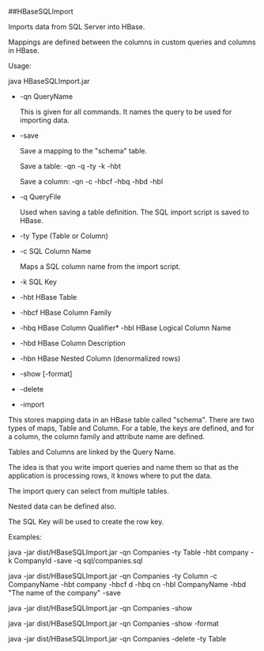 ##HBaseSQLImport

Imports data from SQL Server into HBase.

Mappings are defined between the columns in custom queries and columns in HBase.

Usage:

java HBaseSQLImport.jar
*	-qn	QueryName
	
	This is given for all commands.  It names the query to be used for importing data.

*	-save

	Save a mapping to the "schema" table.
	

	Save a table: -qn -q -ty -k -hbt
	
	Save a column: -qn -c -hbcf -hbq -hbd -hbl
		
*	-q	QueryFile

	Used when saving a table definition.  The SQL import script is saved to HBase.

*	-ty	Type (Table or Column)

*	-c	SQL Column Name

	Maps a SQL column name from the import script.
	
*	-k	SQL Key
*	-hbt	HBase Table
*	-hbcf	HBase Column Family
*	-hbq	HBase Column Qualifier*	-hbl	HBase Logical Column Name
*	-hbd	HBase Column Description
*	-hbn	HBase Nested Column (denormalized rows)
*	-show [-format]
*	-delete
*	-import

This stores mapping data in an HBase table called "schema".  There are two types of maps, Table and Column.  For a table, the keys are defined, and for a column, the column family and attribute name are defined.

Tables and Columns are linked by the Query Name.

The idea is that you write import queries and name them so that as the application is processing rows, it knows where to put the data.

The import query can select from multiple tables.

Nested data can be defined also.

The SQL Key will be used to create the row key.

Examples:

java -jar dist/HBaseSQLImport.jar -qn Companies -ty Table -hbt company -k CompanyId -save -q sql/companies.sql 

java -jar dist/HBaseSQLImport.jar -qn Companies -ty Column -c CompanyName -hbt company -hbcf d -hbq cn -hbl CompanyName -hbd "The name of the company" -save

java -jar dist/HBaseSQLImport.jar -qn Companies -show

java -jar dist/HBaseSQLImport.jar -qn Companies -show -format

java -jar dist/HBaseSQLImport.jar -qn Companies -delete -ty Table



